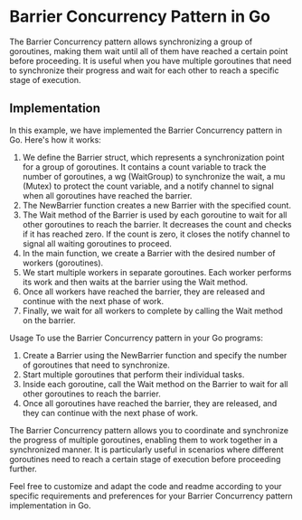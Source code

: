 # Barrier Concurrency Pattern in Go
The Barrier Concurrency pattern allows synchronizing a group of goroutines, making them wait until all of them have reached a certain point before proceeding. It is useful when you have multiple goroutines that need to synchronize their progress and wait for each other to reach a specific stage of execution.

## Implementation
In this example, we have implemented the Barrier Concurrency pattern in Go. Here's how it works:

1. We define the Barrier struct, which represents a synchronization point for a group of goroutines. It contains a count variable to track the number of goroutines, a wg (WaitGroup) to synchronize the wait, a mu (Mutex) to protect the count variable, and a notify channel to signal when all goroutines have reached the barrier.
2. The NewBarrier function creates a new Barrier with the specified count.
3. The Wait method of the Barrier is used by each goroutine to wait for all other goroutines to reach the barrier. It decreases the count and checks if it has reached zero. If the count is zero, it closes the notify channel to signal all waiting goroutines to proceed.
4. In the main function, we create a Barrier with the desired number of workers (goroutines).
5. We start multiple workers in separate goroutines. Each worker performs its work and then waits at the barrier using the Wait method.
6. Once all workers have reached the barrier, they are released and continue with the next phase of work.
7. Finally, we wait for all workers to complete by calling the Wait method on the barrier.

Usage
To use the Barrier Concurrency pattern in your Go programs:

1. Create a Barrier using the NewBarrier function and specify the number of goroutines that need to synchronize.
2. Start multiple goroutines that perform their individual tasks.
3. Inside each goroutine, call the Wait method on the Barrier to wait for all other goroutines to reach the barrier.
4. Once all goroutines have reached the barrier, they are released, and they can continue with the next phase of work.

The Barrier Concurrency pattern allows you to coordinate and synchronize the progress of multiple goroutines, enabling them to work together in a synchronized manner. It is particularly useful in scenarios where different goroutines need to reach a certain stage of execution before proceeding further.

Feel free to customize and adapt the code and readme according to your specific requirements and preferences for your Barrier Concurrency pattern implementation in Go.